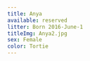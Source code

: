 ```yaml
---
title: Anya
available: reserved
litter: Born 2016-June-1
titleImg: Anya2.jpg
sex: Female
color: Tortie
---
```


